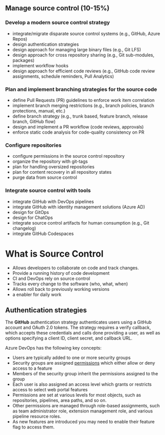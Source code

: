 
## Manage source control (10-15%)
### Develop a modern source control strategy
- integrate/migrate disparate source control systems (e.g., GitHub, Azure Repos)
- design authentication strategies
- design approach for managing large binary files (e.g., Git LFS)
- design approach for cross repository sharing (e.g., Git sub-modules, packages)
- implement workflow hooks
- design approach for efficient code reviews (e.g., GitHub code review assignments, schedule reminders, Pull Analytics)
### Plan and implement branching strategies for the source code
- define Pull Requests (PR) guidelines to enforce work item correlation
- implement branch merging restrictions (e.g., branch policies, branch protections, manual, etc.)
- define branch strategy (e.g., trunk based, feature branch, release branch, GitHub flow)
- design and implement a PR workflow (code reviews, approvals)
- enforce static code analysis for code-quality consistency on PR
### Configure repositories
- configure permissions in the source control repository
- organize the repository with git-tags
- plan for handling oversized repositories
- plan for content recovery in all repository states
- purge data from source control
### Integrate source control with tools
- integrate GitHub with DevOps pipelines
- integrate GitHub with identity management solutions (Azure AD)
- design for GitOps
- design for ChatOps
- integrate source control artifacts for human consumption (e.g., Git changelog)
- integrate GitHub Codespaces



# What is Source Control

- Allows developers to collaborate on code and track changes. 
- Provide a running history of code development
- CI and DevOps rely on source control 
- Tracks every change to the software (who, what, when)
- Allows roll back to previously working versions
- a enabler for daily work

## Authentication strategies

The **GitHub** authentication strategy authenticates users using a GitHub account and OAuth 2.0 tokens. The strategy requires a verify callback, which accepts these credentials and calls done providing a user, as well as options specifying a client ID, client secret, and callback URL.
  
Azure DevOps has the following key concepts:
- Users are typically added to one or more security groups
- Security groups are assigned [permissions](https://docs.microsoft.com/en-us/azure/devops/organizations/security/permissions-lookup-guide?view=azure-devops) which either allow or deny access to a feature 
- Members of the security group inherit the permissions assigned to the group
- Each user is also assigned an access level which grants or restricts access to select web portal features
- Permissions are set at various levels for most objects, such as repositories, pipelines, area paths, and so on.
- Other permissions are managed through role-based assignments, such as team administrator role, extension management role, and various pipeline resource roles.
- As new features are introduced you may need to enable their feature flag to access them.